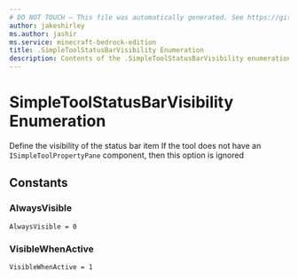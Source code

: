 ```yaml
---
# DO NOT TOUCH — This file was automatically generated. See https://github.com/mojang/minecraftapidocsgenerator to modify descriptions, examples, etc.
author: jakeshirley
ms.author: jashir
ms.service: minecraft-bedrock-edition
title: .SimpleToolStatusBarVisibility Enumeration
description: Contents of the .SimpleToolStatusBarVisibility enumeration.
---
```

# SimpleToolStatusBarVisibility Enumeration

Define the visibility of the status bar item If the tool does not have an `ISimpleToolPropertyPane` component, then this option is ignored

## Constants
### **AlwaysVisible**
`AlwaysVisible = 0`
### **VisibleWhenActive**
`VisibleWhenActive = 1`
